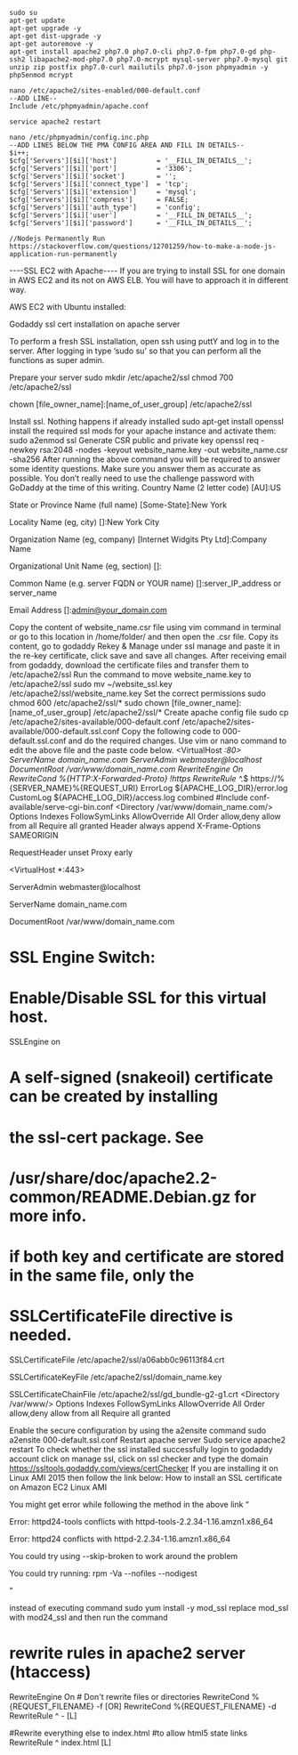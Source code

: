 ```
sudo su
apt-get update
apt-get upgrade -y
apt-get dist-upgrade -y
apt-get autoremove -y
apt-get install apache2 php7.0 php7.0-cli php7.0-fpm php7.0-gd php-ssh2 libapache2-mod-php7.0 php7.0-mcrypt mysql-server php7.0-mysql git unzip zip postfix php7.0-curl mailutils php7.0-json phpmyadmin -y
php5enmod mcrypt

nano /etc/apache2/sites-enabled/000-default.conf
--ADD LINE-- 
Include /etc/phpmyadmin/apache.conf

service apache2 restart

nano /etc/phpmyadmin/config.inc.php
--ADD LINES BELOW THE PMA CONFIG AREA AND FILL IN DETAILS--
$i++;
$cfg['Servers'][$i]['host']          = '__FILL_IN_DETAILS__';
$cfg['Servers'][$i]['port']          = '3306';
$cfg['Servers'][$i]['socket']        = '';
$cfg['Servers'][$i]['connect_type']  = 'tcp';
$cfg['Servers'][$i]['extension']     = 'mysql';
$cfg['Servers'][$i]['compress']      = FALSE;
$cfg['Servers'][$i]['auth_type']     = 'config';
$cfg['Servers'][$i]['user']          = '__FILL_IN_DETAILS__';
$cfg['Servers'][$i]['password']      = '__FILL_IN_DETAILS__';

//Nodejs Permanently Run
https://stackoverflow.com/questions/12701259/how-to-make-a-node-js-application-run-permanently
```


----SSL EC2 with Apache----
If you are trying to install SSL for one domain in AWS EC2 and its not on AWS ELB. You will have to approach it in different way.

AWS EC2 with Ubuntu installed:

Godaddy ssl cert installation on apache server

To perform a fresh SSL installation, open ssh using puttY and log in to the server. After logging in type ‘sudo su’ so that you can perform all the functions as super admin.

Prepare your server
sudo mkdir /etc/apache2/ssl
chmod 700 /etc/apache2/ssl

chown [file_owner_name]:[name_of_user_group] /etc/apache2/ssl

Install ssl. Nothing happens if already installed
sudo apt-get install openssl
install the required ssl mods for your apache instance and activate them:
sudo a2enmod ssl
Generate CSR public and private key
openssl req -newkey rsa:2048 -nodes -keyout website_name.key -out website_name.csr -sha256
After running the above command you will be required to answer some identity questions. Make sure you answer them as accurate as possible. You don’t really need to use the challenge password with GoDaddy at the time of this writing.
Country Name (2 letter code) [AU]:US

State or Province Name (full name) [Some-State]:New York

Locality Name (eg, city) []:New York City

Organization Name (eg, company) [Internet Widgits Pty Ltd]:Company Name

Organizational Unit Name (eg, section) []:

Common Name (e.g. server FQDN or YOUR name) []:server_IP_address or server_name

Email Address []:admin@your_domain.com

Copy the content of website_name.csr file using vim command in terminal or go to this location in /home/folder/ and then open the .csr file. Copy its content, go to godaddy Rekey & Manage under ssl manage and paste it in the re-key certificate, click save and save all changes.
After receiving email from godaddy, download the certificate files and transfer them to /etc/apache2/ssl
Run the command to move website_name.key to /etc/apache2/ssl
sudo mv ~/website_ssl.key /etc/apache2/ssl/website_name.key
Set the correct permissions
sudo chmod 600 /etc/apache2/ssl/*
sudo chown [file_owner_name]:[name_of_user_group] /etc/apache2/ssl/*
Create apache config file
sudo cp /etc/apache2/sites-available/000-default.conf /etc/apache2/sites-available/000-default.ssl.conf
Copy the following code to 000-default.ssl.conf and do the required changes. Use vim or nano command to edit the above file and the paste code below.
<VirtualHost *:80>
ServerName domain_name.com
ServerAdmin webmaster@localhost
DocumentRoot /var/www/domain_name.com
RewriteEngine On
RewriteCond %{HTTP:X-Forwarded-Proto} !https
RewriteRule ^.*$ https://%{SERVER_NAME}%{REQUEST_URI}
ErrorLog ${APACHE_LOG_DIR}/error.log
CustomLog ${APACHE_LOG_DIR}/access.log combined
#Include conf-available/serve-cgi-bin.conf
<Directory /var/www/domain_name.com/>
Options Indexes FollowSymLinks
AllowOverride All
Order allow,deny
allow from all
Require all granted
</Directory>
Header always append X-Frame-Options SAMEORIGIN

RequestHeader unset Proxy early

</VirtualHost>

<IfModule mod_ssl.c>

<VirtualHost *:443>

ServerAdmin webmaster@localhost

ServerName domain_name.com

DocumentRoot /var/www/domain_name.com

# SSL Engine Switch:

# Enable/Disable SSL for this virtual host.

SSLEngine on

# A self-signed (snakeoil) certificate can be created by installing

# the ssl-cert package. See

# /usr/share/doc/apache2.2-common/README.Debian.gz for more info.

# if both key and certificate are stored in the same file, only the

# SSLCertificateFile directive is needed.

SSLCertificateFile /etc/apache2/ssl/a06abb0c96113f84.crt

SSLCertificateKeyFile /etc/apache2/ssl/domain_name.key

SSLCertificateChainFile /etc/apache2/ssl/gd_bundle-g2-g1.crt
<Directory /var/www/>
Options Indexes FollowSymLinks
AllowOverride All
Order allow,deny
allow from all
Require all granted
</Directory>
</VirtualHost>
</IfModule>

Enable the secure configuration by using the a2ensite command
sudo a2ensite 000-default.ssl.conf
Restart apache server
Sudo service apache2 restart
To check whether the ssl installed successfully login to godaddy account click on manage ssl, click on ssl checker and type the domain
https://ssltools.godaddy.com/views/certChecker
If you are installing it on Linux AMI 2015 then follow the link below:
How to install an SSL certificate on Amazon EC2 Linux AMI

You might get error while following the method in the above link
“

Error: httpd24-tools conflicts with httpd-tools-2.2.34-1.16.amzn1.x86_64

Error: httpd24 conflicts with httpd-2.2.34-1.16.amzn1.x86_64

You could try using --skip-broken to work around the problem

You could try running: rpm -Va --nofiles --nodigest

”

instead of executing command sudo yum install -y mod_ssl
replace mod_ssl with mod24_ssl and then run the command


# rewrite rules in apache2 server (htaccess)
<IfModule mod_rewrite.c>
RewriteEngine On 
# Don't rewrite files or directories
RewriteCond %{REQUEST_FILENAME} -f [OR]
RewriteCond %{REQUEST_FILENAME} -d
RewriteRule ^ - [L]

#Rewrite everything else to index.html
#to allow html5 state links
RewriteRule ^ index.html [L]
</IfModule>
